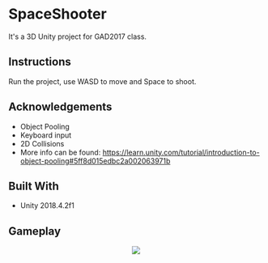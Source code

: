 # SpaceShooter
It's a 3D Unity project for GAD2017 class.

## Instructions
Run the project, use WASD to move and Space to shoot. </br>


## Acknowledgements
* Object Pooling </br>
* Keyboard input </br>
* 2D Collisions </br>
* More info can be found: https://learn.unity.com/tutorial/introduction-to-object-pooling#5ff8d015edbc2a002063971b

## Built With
* Unity 2018.4.2f1

## Gameplay

<p align="center"> 
  <img src="https://user-images.githubusercontent.com/34216243/126553819-727e75c8-45a7-4f8b-a221-8134bee230da.gif">
</p>
